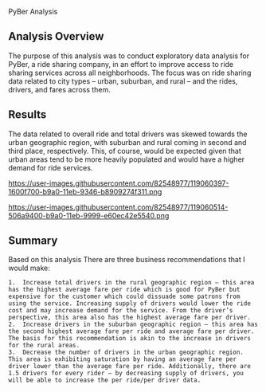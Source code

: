 PyBer Analysis

Analysis Overview
-----------------
  The purpose of this analysis was to conduct exploratory data analysis for PyBer, a ride sharing company, in an effort to improve access to ride sharing services across all neighborhoods. The focus was on ride sharing data related to city types – urban, suburban, and rural – and the rides, drivers, and fares across them. 

Results
-------
  The data related to overall ride and total drivers was skewed towards the urban geographic region, with suburban and rural coming in second and third place, respectively. This, of course, would be expected given that urban areas tend to be more heavily populated and would have a higher demand for ride services.
  
https://user-images.githubusercontent.com/82548977/119060397-1600f700-b9a0-11eb-9346-b8909274f311.png

https://user-images.githubusercontent.com/82548977/119060514-506a9400-b9a0-11eb-9999-e60ec42e5540.png
  
Summary
-------
  Based on this analysis There are three business recommendations that I would make:
  
    1.	Increase total drivers in the rural geographic region – this area has the highest average fare per ride which is good for PyBer but expensive for the customer which could dissuade some patrons from using the service. Increasing supply of drivers would lower the ride cost and may increase demand for the service. From the driver’s perspective, this area also has the highest average fare per driver. 
    2.	Increase drivers in the suburban geographic region – this area has the second highest average fare per ride and average fare per driver. The basis for this recommendation is akin to the increase in drivers for the rural areas. 
    3.	Decrease the number of drivers in the urban geographic region. This area is exhibiting saturation by having an average fare per driver lower than the average fare per ride. Additionally, there are 1.5 drivers for every rider – by decreasing supply of drivers, you will be able to increase the per ride/per driver data. 
